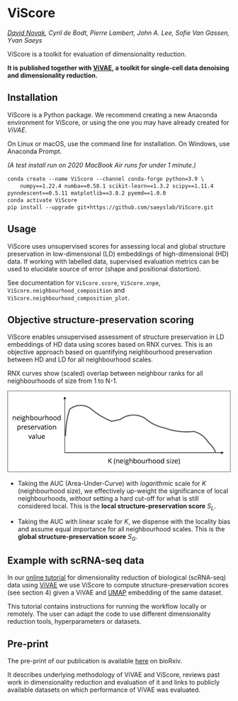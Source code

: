 # ViScore

*[David Novak](https://github.com/davnovak), Cyril de Bodt, Pierre Lambert, John A. Lee, Sofie Van Gassen, Yvan Saeys*

ViScore is a toolkit for evaluation of dimensionality reduction.

**It is published together with [ViVAE](https://github.com/saeyslab/ViVAE), a toolkit for single-cell data denoising and dimensionality reduction.**

## Installation

ViScore is a Python package.
We recommend creating a new Anaconda environment for ViScore, or using the one you may have already created for *ViVAE*.

On Linux or macOS, use the command line for installation.
On Windows, use Anaconda Prompt.

*(A test install run on 2020 MacBook Air runs for under 1 minute.)*

```
conda create --name ViScore --channel conda-forge python=3.9 \
    numpy==1.22.4 numba==0.58.1 scikit-learn==1.3.2 scipy==1.11.4 pynndescent==0.5.11 matplotlib==3.8.2 pyemd==1.0.0
conda activate ViScore
pip install --upgrade git+https://github.com/saeyslab/ViScore.git
```

## Usage

ViScore uses unsupervised scores for assessing local and global structure preservation in low-dimensional (LD) embeddings of high-dimensional (HD) data.
If working with labelled data, supervised evaluation metrics can be used to elucidate source of error (shape and positional distortion).

See documentation for `ViScore.score`, `ViScore.xnpe`, `ViScore.neighbourhood_composition` and `ViScore.neighbourhood_composition_plot`.

## Objective structure-preservation scoring

ViScore enables unsupervised assessment of structure preservation in LD embeddings of HD data using scores based on RNX curves.
This is an objective approach based on quantifying neighbourhood preservation between HD and LD for all neighbourhood scales.

RNX curves show (scaled) overlap between neighbour ranks for all neighbourhoods of size from 1 to N-1.

![RNX curve illustration](./rnx_curve_plot.png)

- Taking the AUC (Area-Under-Curve) with *logarithmic* scale for *K* (neighbourhood size), we effectively up-weight the significance of local neighbourhoods, *without* setting a hard cut-off for what is still considered local. This is the **local structure-preservation score** $S_{L}$.

- Taking the AUC with linear scale for *K*, we dispense with the locality bias and assume equal importance for all neighbourhood scales. This is the **global structure-preservation score** $S_{G}$.

## Example with scRNA-seq data

In our [online tutorial](https://colab.research.google.com/drive/1Ys9fpg8t4rhfmGHUVuX2JPdxQHfongpB?usp=sharing) for dimensionality reduction of biological (scRNA-seq) data using [ViVAE](https://github.com/saeyslab/ViVAE) we use ViScore to compute structure-preservation scores (see section 4) given a ViVAE and [UMAP](https://pypi.org/project/umap-learn/) embedding of the same dataset.

This tutorial contains instructions for running the workflow locally or remotely.
The user can adapt the code to use different dimensionality reduction tools, hyperparameters or datasets.

## Pre-print

The pre-print of our publication is available [here](https://www.biorxiv.org/content/10.1101/2023.11.23.568428v2) on bioRxiv.

It describes underlying methodology of ViVAE and ViScore, reviews past work in dimensionality reduction and evaluation of it and links to publicly available datasets on which performance of ViVAE was evaluated.
